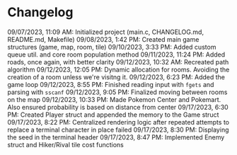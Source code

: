 # Changelog

09/07/2023, 11:09 AM: Initialized project (main.c, CHANGELOG.md, README.md, Makefile)
09/08/2023, 1:42 PM: Created main game structures (game, map, room, tile)
09/10/2023, 3:33 PM: Added custom queue util. and core room population method
09/11/2023, 11:24 PM: Added roads, once again, with better clarity
09/12/2023, 10:32 AM: Recreated path algorithm
09/12/2023, 12:05 PM: Dynamic allocation for rooms. Avoiding the creation of a room unless we're visitng it.
09/12/2023, 6:23 PM: Added the game loop
09/12/2023, 8:55 PM: Finished reading input with `fgets` and parsing with `sscanf`
09/12/2023, 9:05 PM: Finalized moving between rooms on the map
09/12/2023, 10:33 PM: Made Pokemon Center and Pokemart. Also ensured probability is based on distance from center
09/17/2023, 6:30 PM: Created Player struct and appended the memory to the Game struct
09/17/2023, 8:22 PM: Centralized rendering logic after repeated attempts to replace a terminal character in place failed
09/17/2023, 8:30 PM: Displaying the seed in the terminal header
09/17/2023, 8:47 PM: Implemented Enemy struct and Hiker/Rival tile cost functions
